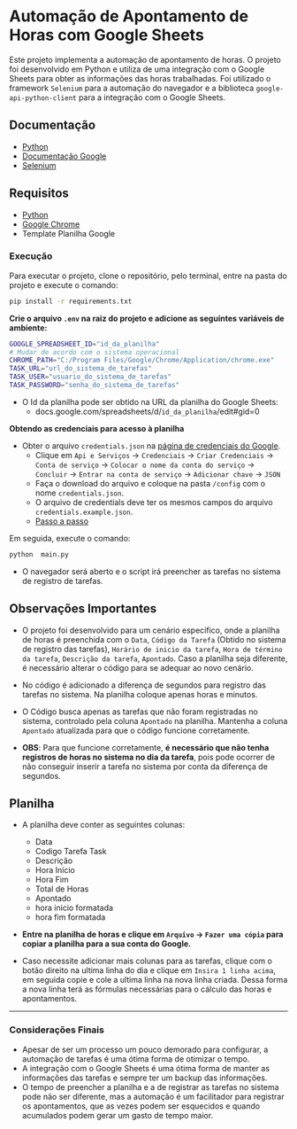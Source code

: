 # Automação de Apontamento de Horas com Google Sheets

Este projeto implementa a automação de apontamento de horas. O projeto foi desenvolvido em Python e utiliza de uma integração com o Google Sheets para obter as informações das horas trabalhadas. Foi utilizado o framework `Selenium` para a automação do navegador e a biblioteca `google-api-python-client` para a integração com o Google Sheets.

## Documentação
- [Python](https://docs.python.org/pt-br/3/)
- [Documentação Google](https://developers.google.com/sheets/api/quickstart/python?hl=pt-br)
- [Selenium](https://www.selenium.dev/pt-br/documentation/)


## Requisitos

- [Python](https://www.python.org/downloads/)
- [Google Chrome](https://www.google.com/intl/pt-BR/chrome/)
- Template Planilha Google


### Execução

Para executar o projeto, clone o repositório, pelo terminal, entre na pasta do projeto e execute o comando:

```bash	
pip install -r requirements.txt
```

**Crie o arquivo `.env` na raiz do projeto e adicione as seguintes variáveis de ambiente:**

```bash
GOOGLE_SPREADSHEET_ID="id_da_planilha"
# Mudar de acordo com o sistema operacional
CHROME_PATH="C:/Program Files/Google/Chrome/Application/chrome.exe"
TASK_URL="url_do_sistema_de_tarefas"
TASK_USER="usuario_do_sistema_de_tarefas"
TASK_PASSWORD="senha_do_sistema_de_tarefas"
```

- O Id da planilha pode ser obtido na URL da planilha do Google Sheets:
  - docs.google.com/spreadsheets/d/`id_da_planilha`/edit#gid=0

**Obtendo as credenciais para acesso à planilha**

- Obter o arquivo `credentials.json` na [página de credenciais do Google](https://console.developers.google.com/apis/credentials). 
  - Clique em `Api e Serviços` -> `Credenciais` -> `Criar Credenciais` -> `Conta de serviço` -> `Colocar o nome da conta do serviço` -> `Concluir` -> `Entrar na conta de serviço` -> `Adicionar chave` -> `JSON`
  - Faça o download do arquivo e coloque na pasta `/config` com o nome `credentials.json`.
  - O arquivo de credentials deve ter os mesmos campos do arquivo `credentials.example.json`.
  - [Passo a passo](https://drive.google.com/drive/folders/17Xyg-GNeaCgPdQopkS7G0YwDtqcSord-?usp=drive_link)

Em seguida, execute o comando:

```bash
python  main.py
```

- O navegador será aberto e o script irá preencher as tarefas no sistema de registro de tarefas.

## Observações Importantes
- O projeto foi desenvolvido para um cenário específico, onde a planilha de horas é preenchida com o `Data`, `Código da Tarefa` (Obtido no sistema de registro das tarefas), `Horário de inicio da tarefa`, `Hora de término da tarefa`, `Descrição da tarefa`, `Apontado`. Caso a planilha seja diferente, é necessário alterar o código para se adequar ao novo cenário.

- No código é adicionado a diferença de segundos para registro das tarefas no sistema. Na planilha coloque apenas horas e minutos.

- O Código busca apenas as tarefas que não foram registradas no sistema, controlado pela coluna `Apontado` na planilha. Mantenha a coluna `Apontado` atualizada para que o código funcione corretamente.

- **OBS**: Para que funcione corretamente, **é necessário que não tenha registros de horas no sistema no dia da tarefa**, pois pode ocorrer de não conseguir inserir a tarefa no sistema por conta da diferença de segundos.


## Planilha 
- A planilha deve conter as seguintes colunas:
    - Data
    - Codigo Tarefa Task
    - Descrição
    - Hora Início
    - Hora Fim
    - Total de Horas
    - Apontado
    - hora inicio formatada
    - hora fim formatada

- **Entre na planilha de horas e clique em `Arquivo` -> `Fazer uma cópia` para copiar a planilha para a sua conta do Google.**

- Caso necessite adicionar mais colunas para as tarefas, clique com o botão direito na ultima linha do dia e clique em `Insira 1 linha acima`, em seguida copie e cole a ultima linha na nova linha criada. Dessa forma a nova linha terá as fórmulas necessárias para o cálculo das horas e apontamentos.

---

### Considerações Finais

  - Apesar de ser um processo um pouco demorado para configurar, a automação de tarefas é uma ótima forma de otimizar o tempo. 
  - A integração com o Google Sheets é uma ótima forma de manter as informações das tarefas e sempre ter um backup das informações.
  - O tempo de preencher a planilha e a de registrar as tarefas no sistema pode não ser diferente, mas a automação é um facilitador para registrar os apontamentos, que as vezes podem ser esquecidos e quando acumulados podem gerar um gasto de tempo maior. 
